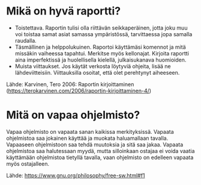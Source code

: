 # Mikä on hyvä raportti?

- Toistettava. Raportin tulisi olla riittävän seikkaperäinen, jotta joku muu voi toistaa samat asiat samassa ympäristössä, tarvittaessa jopa samalla raudalla.
- Täsmällinen ja helppolukuinen. Raportoi käyttämäsi komennot ja mitä missäkin vaiheessa tapahtui. Merkitse myös kellonajat. Kirjoita raportti aina imperfektissä ja huolellisella kielellä, julkaisukanava huomioiden.
- Muista viittaukset. Jos käytät verkosta löytyviä ohjeita, lisää ne lähdeviitteisiin. Viittauksilla osoitat, että olet perehtynyt aiheeseen.

Lähde: Karvinen, Tero 2006: Raportin kirjoittaminen
  (https://terokarvinen.com/2006/raportin-kirjoittaminen-4/)

# Mitä on vapaa ohjelmisto?

Vapaa ohjelmisto on vapaata sanan kaikissa merkityksissä. Vapaata ohjelmistoa saa jokainen käyttää ja muokata haluamallaan tavalla. Vapaaseen ohjelmistoon saa tehdä muutoksia ja sitä saa jakaa. Vapaata ohjelmistoa saa halutessaan myydä, mutta silloinkaan ostajaa ei voida vaatia käyttämään ohjelmistoa tietyllä tavalla, vaan ohjelmisto on edelleen vapaata myös ostajalleen.

Lähde: https://www.gnu.org/philosophy/free-sw.html#f1
